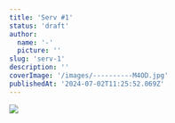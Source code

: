 ```yaml
---
title: 'Serv #1'
status: 'draft'
author:
  name: '-'
  picture: ''
slug: 'serv-1'
description: ''
coverImage: '/images/----------M4OD.jpg'
publishedAt: '2024-07-02T11:25:52.069Z'
---
```


![](/images/---------------------U4MD.jpg)